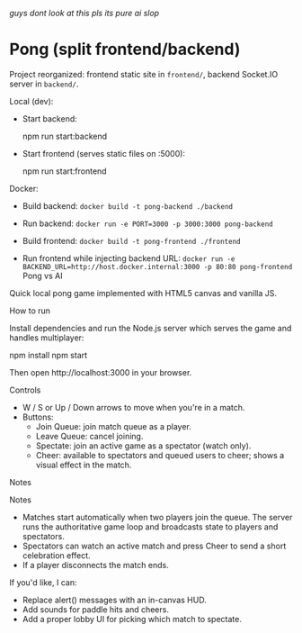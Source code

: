 *guys dont look at this pls its pure ai slop*
# Pong (split frontend/backend)

Project reorganized: frontend static site in `frontend/`, backend Socket.IO server in `backend/`.

Local (dev):

- Start backend:

  npm run start:backend

- Start frontend (serves static files on :5000):

  npm run start:frontend

Docker:

- Build backend: `docker build -t pong-backend ./backend`
- Run backend: `docker run -e PORT=3000 -p 3000:3000 pong-backend`

- Build frontend: `docker build -t pong-frontend ./frontend`
- Run frontend while injecting backend URL: `docker run -e BACKEND_URL=http://host.docker.internal:3000 -p 80:80 pong-frontend`
Pong vs AI

Quick local pong game implemented with HTML5 canvas and vanilla JS.

How to run


Install dependencies and run the Node.js server which serves the game and handles multiplayer:

npm install
npm start

Then open http://localhost:3000 in your browser.


Controls

- W / S or Up / Down arrows to move when you're in a match.
- Buttons:
	- Join Queue: join match queue as a player.
	- Leave Queue: cancel joining.
	- Spectate: join an active game as a spectator (watch only).
	- Cheer: available to spectators and queued users to cheer; shows a visual effect in the match.

Notes

Notes

- Matches start automatically when two players join the queue. The server runs the authoritative game loop and broadcasts state to players and spectators.
- Spectators can watch an active match and press Cheer to send a short celebration effect.
- If a player disconnects the match ends.

If you'd like, I can:

- Replace alert() messages with an in-canvas HUD.
- Add sounds for paddle hits and cheers.
- Add a proper lobby UI for picking which match to spectate.
